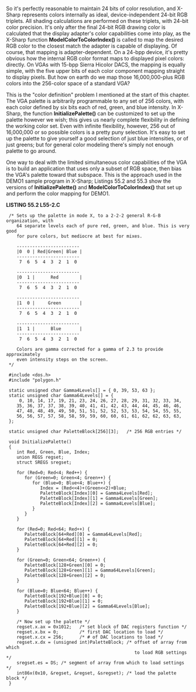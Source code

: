 So it's perfectly reasonable to maintain 24 bits of color resolution,
and X-Sharp represents colors internally as ideal, device-independent
24-bit RGB triplets. All shading calculations are performed on these
triplets, with 24-bit color precision. It's only after the final 24-bit
RGB drawing color is calculated that the display adapter's color
capabilities come into play, as the X-Sharp function
**ModelColorToColorIndex()** is called to map the desired RGB color to
the closest match the adapter is capable of displaying. Of course, that
mapping is adapter-dependent. On a 24-bpp device, it's pretty obvious
how the internal RGB color format maps to displayed pixel colors:
directly. On VGAs with 15-bpp Sierra Hicolor DACS, the mapping is
equally simple, with the five upper bits of each color component mapping
straight to display pixels. But how on earth do we map those
16,000,000-plus RGB colors into the 256-color space of a standard VGA?

This is the "color definition" problem I mentioned at the start of this
chapter. The VGA palette is arbitrarily programmable to any set of 256
colors, with each color defined by six bits each of red, green, and blue
intensity. In X-Sharp, the function **InitializePalette()** can be
customized to set up the palette however we wish; this gives us nearly
complete flexibility in defining the working color set. Even with
infinite flexibility, however, 256 out of 16,000,000 or so possible
colors is a pretty puny selection. It's easy to set up the palette to
give yourself a good selection of just blue intensities, or of just
greens; but for general color modeling there's simply not enough palette
to go around.

One way to deal with the limited simultaneous color capabilities of the
VGA is to build an application that uses only a subset of RGB space,
then bias the VGA's palette toward that subspace. This is the approach
used in the DEMO1 sample program in X-Sharp; Listings 55.2 and 55.3 show
the versions of **InitializePalette()** and **ModelColorToColorIndex()**
that set up and perform the color mapping for DEMO1.

**LISTING 55.2 L55-2.C**

     /* Sets up the palette in mode X, to a 2-2-2 general R-G-B organization, with
        64 separate levels each of pure red, green, and blue. This is very good
        for pure colors, but mediocre at best for mixes.

        ------------------------
        |0  0 | Red|Green| Blue |
        ------------------------
         7  6  5  4  3  2  1  0

        ------------------------
        |0  1 |      Red        |
        ------------------------
         7  6  5  4  3  2  1  0

        ------------------------
        |1  0 |     Green       |
        ------------------------
         7  6  5  4  3  2  1  0

        ------------------------
        |1  1 |      Blue       |
        ------------------------
         7  6  5  4  3  2  1  0

        Colors are gamma corrected for a gamma of 2.3 to provide approximately
        even intensity steps on the screen.
     */

     #include <dos.h>
     #include "polygon.h"

     static unsigned char Gamma4Levels[] = { 0, 39, 53, 63 };
     static unsigned char Gamma64Levels[] = {
         0, 10, 14, 17, 19, 21, 23, 24, 26, 27, 28, 29, 31, 32, 33, 34,
        35, 36, 37, 37, 38, 39, 40, 41, 41, 42, 43, 44, 44, 45, 46, 46,
        47, 48, 48, 49, 49, 50, 51, 51, 52, 52, 53, 53, 54, 54, 55, 55,
        56, 56, 57, 57, 58, 58, 59, 59, 60, 60, 61, 61, 62, 62, 63, 63,
     };

     static unsigned char PaletteBlock[256][3];   /* 256 RGB entries */

     void InitializePalette()
     {
        int Red, Green, Blue, Index;
        union REGS regset;
        struct SREGS sregset;

        for (Red=0; Red<4; Red++) {
           for (Green=0; Green<4; Green++) {
              for (Blue=0; Blue<4; Blue++) {
                 Index = (Red<<4)+(Green<<2)+Blue;
                 PaletteBlock[Index][0] = Gamma4Levels[Red];
                 PaletteBlock[Index][1] = Gamma4Levels[Green];
                 PaletteBlock[Index][2] = Gamma4Levels[Blue];
              }
           }
        }

        for (Red=0; Red<64; Red++) {
           PaletteBlock[64+Red][0] = Gamma64Levels[Red];
           PaletteBlock[64+Red][1] = 0;
           PaletteBlock[64+Red][2] = 0;
        }

        for (Green=0; Green<64; Green++) {
           PaletteBlock[128+Green][0] = 0;
           PaletteBlock[128+Green][1] = Gamma64Levels[Green];
           PaletteBlock[128+Green][2] = 0;
        }

        for (Blue=0; Blue<64; Blue++) {
           PaletteBlock[192+Blue][0] = 0;
           PaletteBlock[192+Blue][1] = 0;
           PaletteBlock[192+Blue][2] = Gamma64Levels[Blue];
        }

        /* Now set up the palette */
        regset.x.ax = 0x1012;   /* set block of DAC registers function */
        regset.x.bx = 0;        /* first DAC location to load */
        regset.x.cx = 256;      /* # of DAC locations to load */
        regset.x.dx = (unsigned int)PaletteBlock; /* offset of array from which
                                                     to load RGB settings */
        sregset.es = DS; /* segment of array from which to load settings */
        int86x(0x10, &regset, &regset, &sregset); /* load the palette block */
     }
